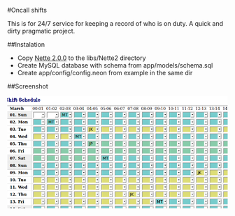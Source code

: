 #Oncall shifts

This is for 24/7 service for keeping a record of who is on duty.
A quick and dirty pragmatic project.

##Instalation

- Copy [Nette 2.0.0](https://github.com/nette/nette/releases/tag/v2.0.0) to the libs/Nette2 directory
- Create MySQL database with schema from app/models/schema.sql
- Create app/config/config.neon from example in the same dir

##Screenshot

![Screenshot](screenshot.png?raw=true)


